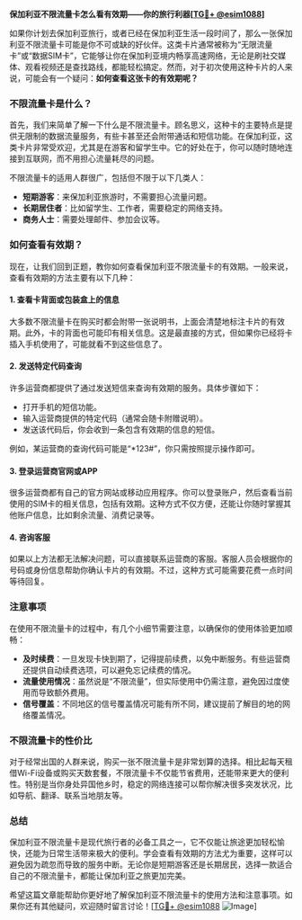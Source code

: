 **保加利亚不限流量卡怎么看有效期——你的旅行利器[[TG💪+ @esim1088](https://t.me/s/esim1088)]**

如果你计划去保加利亚旅行，或者已经在保加利亚生活一段时间了，那么一张保加利亚不限流量卡可能是你不可或缺的好伙伴。这类卡片通常被称为“无限流量卡”或“数据SIM卡”，它能够让你在保加利亚境内畅享高速网络，无论是刷社交媒体、观看视频还是查找路线，都能轻松搞定。然而，对于初次使用这种卡片的人来说，可能会有一个疑问：**如何查看这张卡的有效期呢？**

### 不限流量卡是什么？

首先，我们来简单了解一下什么是不限流量卡。顾名思义，这种卡的主要特点是提供无限制的数据流量服务，有些卡甚至还会附带通话和短信功能。在保加利亚，这类卡片非常受欢迎，尤其是在游客和留学生中。它的好处在于，你可以随时随地连接到互联网，而不用担心流量耗尽的问题。

不限流量卡的适用人群很广，包括但不限于以下几类人：
- **短期游客**：来保加利亚旅游时，不需要担心流量问题。
- **长期居住者**：比如留学生、工作者，需要稳定的网络支持。
- **商务人士**：需要处理邮件、参加会议等。

### 如何查看有效期？

现在，让我们回到正题，教你如何查看保加利亚不限流量卡的有效期。一般来说，查看有效期的方法主要有以下几种：

#### 1. 查看卡背面或包装盒上的信息

大多数不限流量卡在购买时都会附带一张说明书，上面会清楚地标注卡片的有效期。此外，卡的背面也可能印有相关信息。这是最直接的方式，但如果你已经将卡插入手机使用了，可能就看不到这些信息了。

#### 2. 发送特定代码查询

许多运营商都提供了通过发送短信来查询有效期的服务。具体步骤如下：
- 打开手机的短信功能。
- 输入运营商提供的特定代码（通常会随卡附赠说明）。
- 发送该代码后，你会收到一条包含有效期的信息的短信。

例如，某运营商的查询代码可能是“*123#”，你只需按照提示操作即可。

#### 3. 登录运营商官网或APP

很多运营商都有自己的官方网站或移动应用程序。你可以登录账户，然后查看当前使用的SIM卡的相关信息，包括有效期。这种方式不仅方便，还能让你随时掌握其他账户信息，比如剩余流量、消费记录等。

#### 4. 咨询客服

如果以上方法都无法解决问题，可以直接联系运营商的客服。客服人员会根据你的号码或身份信息帮助你确认卡片的有效期。不过，这种方式可能需要花费一点时间等待回复。

### 注意事项

在使用不限流量卡的过程中，有几个小细节需要注意，以确保你的使用体验更加顺畅：

- **及时续费**：一旦发现卡快到期了，记得提前续费，以免中断服务。有些运营商还提供自动续费选项，可以避免忘记续费的情况。
- **流量使用情况**：虽然说是“不限流量”，但实际使用中仍需注意，避免因过度使用而导致额外费用。
- **信号覆盖**：不同地区的信号覆盖情况可能有所不同，建议提前了解目的地的网络覆盖情况。

### 不限流量卡的性价比

对于经常出国的人群来说，购买一张不限流量卡是非常划算的选择。相比起每天租借Wi-Fi设备或购买天数套餐，不限流量卡不仅能节省费用，还能带来更大的便利性。特别是当你身处异国他乡时，稳定的网络连接可以帮你解决很多突发状况，比如导航、翻译、联系当地朋友等。

### 总结

保加利亚不限流量卡是现代旅行者的必备工具之一，它不仅能让旅途更加轻松愉快，还能为日常生活带来极大的便利。学会查看有效期的方法尤为重要，这样可以避免因为疏忽而导致的服务中断。无论你是短期游客还是长期居民，选择一款适合自己的不限流量卡，都能让保加利亚之旅更加完美。

希望这篇文章能帮助你更好地了解保加利亚不限流量卡的使用方法和注意事项。如果你还有其他疑问，欢迎随时留言讨论！[[TG💪+ @esim1088](https://t.me/s/esim1088) ![Image](https://i.postimg.cc/4NQfJmqS/Snipaste-2025-05-13-00-14-12.png)]